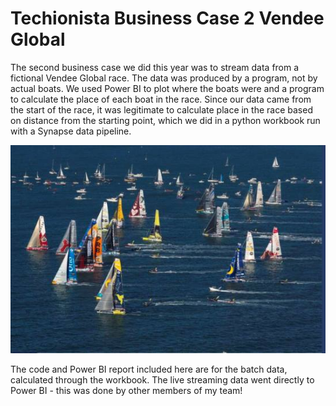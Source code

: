 # Techionista Business Case 2 Vendee Global

The second business case we did this year was to stream data from a fictional Vendee Global race. The data was produced by a program, not by actual boats. We used Power BI to plot where the boats were and a program to calculate the place of each boat in the race. Since our data came from the start of the race, it was legitimate to calculate place in the race based on distance from the starting point, which we did in a python workbook run with a Synapse data pipeline.

![Screenshot of a Vendee Global race starting](https://github.com/hgiffard/TechionistaBC2/blob/main/Vendee-start-2016-web-sm.jpg)

The code and Power BI report included here are for the batch data, calculated through the workbook. The live streaming data went directly to Power BI - this was done by other members of my team!
